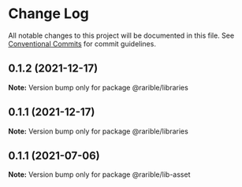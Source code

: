 # Change Log

All notable changes to this project will be documented in this file.
See [Conventional Commits](https://conventionalcommits.org) for commit guidelines.

## 0.1.2 (2021-12-17)

**Note:** Version bump only for package @rarible/libraries





## 0.1.1 (2021-12-17)

**Note:** Version bump only for package @rarible/libraries





## 0.1.1 (2021-07-06)

**Note:** Version bump only for package @rarible/lib-asset
